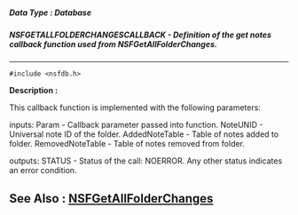 ##### Data Type : Database
##### NSFGETALLFOLDERCHANGESCALLBACK - Definition of the get notes callback function used from NSFGetAllFolderChanges.
---
```
#include <nsfdb.h>
```
**Description :**

This callback function is implemented with the following parameters:  

inputs:
Param - Callback parameter passed into function.
NoteUNID - Universal note ID of the folder.
AddedNoteTable - Table of notes added to folder.
RemovedNoteTable - Table of notes removed from folder.

outputs: 
STATUS - Status of the call: NOERROR. Any other status indicates an error 
condition.




**See Also :**
[NSFGetAllFolderChanges](/domino-c-api-docs/reference/Func/NSFGetAllFolderChanges)
---
